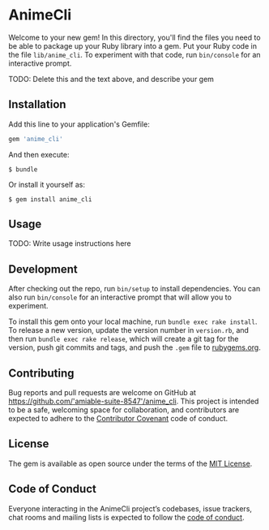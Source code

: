 # AnimeCli

Welcome to your new gem! In this directory, you'll find the files you need to be able to package up your Ruby library into a gem. Put your Ruby code in the file `lib/anime_cli`. To experiment with that code, run `bin/console` for an interactive prompt.

TODO: Delete this and the text above, and describe your gem

## Installation

Add this line to your application's Gemfile:

```ruby
gem 'anime_cli'
```

And then execute:

    $ bundle

Or install it yourself as:

    $ gem install anime_cli

## Usage

TODO: Write usage instructions here

## Development

After checking out the repo, run `bin/setup` to install dependencies. You can also run `bin/console` for an interactive prompt that will allow you to experiment.

To install this gem onto your local machine, run `bundle exec rake install`. To release a new version, update the version number in `version.rb`, and then run `bundle exec rake release`, which will create a git tag for the version, push git commits and tags, and push the `.gem` file to [rubygems.org](https://rubygems.org).

## Contributing

Bug reports and pull requests are welcome on GitHub at https://github.com/'amiable-suite-8547'/anime_cli. This project is intended to be a safe, welcoming space for collaboration, and contributors are expected to adhere to the [Contributor Covenant](http://contributor-covenant.org) code of conduct.

## License

The gem is available as open source under the terms of the [MIT License](https://opensource.org/licenses/MIT).

## Code of Conduct

Everyone interacting in the AnimeCli project’s codebases, issue trackers, chat rooms and mailing lists is expected to follow the [code of conduct](https://github.com/'amiable-suite-8547'/anime_cli/blob/master/CODE_OF_CONDUCT.md).
